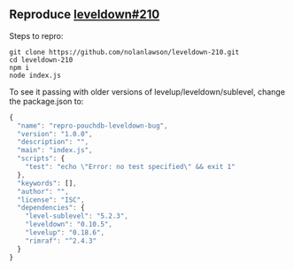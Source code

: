 Reproduce [leveldown#210](https://github.com/Level/leveldown/issues/210)
-----

Steps to repro:

```
git clone https://github.com/nolanlawson/leveldown-210.git
cd leveldown-210
npm i
node index.js
```

To see it passing with older versions of levelup/leveldown/sublevel, change the package.json to:

```js
{
  "name": "repro-pouchdb-leveldown-bug",
  "version": "1.0.0",
  "description": "",
  "main": "index.js",
  "scripts": {
    "test": "echo \"Error: no test specified\" && exit 1"
  },
  "keywords": [],
  "author": "",
  "license": "ISC",
  "dependencies": {
    "level-sublevel": "5.2.3",
    "leveldown": "0.10.5",
    "levelup": "0.18.6",
    "rimraf": "^2.4.3"
  }
}
```
